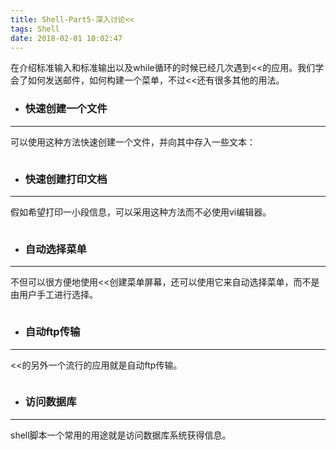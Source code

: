 ```yaml
---
title: Shell-Part5-深入讨论<<
tags: Shell
date: 2018-02-01 10:02:47
---
```

在介绍标准输入和标准输出以及while循环的时候已经几次遇到<<的应用。我们学会了如何发送邮件，如何构建一个菜单，不过<<还有很多其他的用法。
- ### 快速创建一个文件

---
可以使用这种方法快速创建一个文件，并向其中存入一些文本：
~~~

~~~
- ### 快速创建打印文档

---
假如希望打印一小段信息，可以采用这种方法而不必使用vi编辑器。
~~~

~~~
- ### 自动选择菜单

---
不但可以很方便地使用<<创建菜单屏幕，还可以使用它来自动选择菜单，而不是由用户手工进行选择。
~~~

~~~
- ### 自动ftp传输

---
<<的另外一个流行的应用就是自动ftp传输。
~~~

~~~
- ### 访问数据库

---
shell脚本一个常用的用途就是访问数据库系统获得信息。
~~~

~~~
